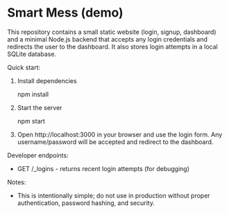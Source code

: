 # Smart Mess (demo)

This repository contains a small static website (login, signup, dashboard) and a minimal Node.js backend that accepts any login credentials and redirects the user to the dashboard. It also stores login attempts in a local SQLite database.

Quick start:

1. Install dependencies

   npm install

2. Start the server

   npm start

3. Open http://localhost:3000 in your browser and use the login form. Any username/password will be accepted and redirect to the dashboard.

Developer endpoints:

- GET /_logins - returns recent login attempts (for debugging)

Notes:
- This is intentionally simple; do not use in production without proper authentication, password hashing, and security.
